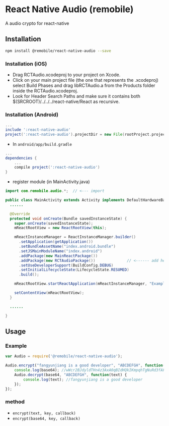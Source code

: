 # React Native Audio (remobile)
A audio crypto for react-native

## Installation
```sh
npm install @remobile/react-native-audio --save
```
### Installation (iOS)
* Drag RCTAudio.xcodeproj to your project on Xcode.
* Click on your main project file (the one that represents the .xcodeproj) select Build Phases and drag libRCTAudio.a from the Products folder inside the RCTAudio.xcodeproj.
* Look for Header Search Paths and make sure it contains both $(SRCROOT)/../../../react-native/React as recursive.

### Installation (Android)
```gradle
...
include ':react-native-audio'
project(':react-native-audio').projectDir = new File(rootProject.projectDir, '../node_modules/@remobile/react-native-audio/android/RCTAudio')
```

* In `android/app/build.gradle`

```gradle
...
dependencies {
    ...
    compile project(':react-native-audio')
}
```

* register module (in MainActivity.java)

```java
import com.remobile.audio.*;  // <--- import

public class MainActivity extends Activity implements DefaultHardwareBackBtnHandler {
  ......

  @Override
  protected void onCreate(Bundle savedInstanceState) {
    super.onCreate(savedInstanceState);
    mReactRootView = new ReactRootView(this);

    mReactInstanceManager = ReactInstanceManager.builder()
      .setApplication(getApplication())
      .setBundleAssetName("index.android.bundle")
      .setJSMainModuleName("index.android")
      .addPackage(new MainReactPackage())
      .addPackage(new RCTAudioPackage())              // <------ add here
      .setUseDeveloperSupport(BuildConfig.DEBUG)
      .setInitialLifecycleState(LifecycleState.RESUMED)
      .build();

    mReactRootView.startReactApplication(mReactInstanceManager, "ExampleRN", null);

    setContentView(mReactRootView);
  }

  ......

}
```

## Usage

### Example
```js
var Audio = require('@remobile/react-native-audio');

Audio.encrypt("fangyunjiang is a good developer", "ABCDEFGH", function(base64) {
    console.log(base64); //wWcr2BJdyldTHn4z3AxA0qBIdHQkIKmpqhTgNuRd3fAFXzvIO5347g==
    Audio.decrypt(base64, "ABCDEFGH", function(text) {
        console.log(text); //fangyunjiang is a good developer
    });
});
```

### method
- `encrypt(text, key, callback)`
- `encrypt(base64, key, callback)`
